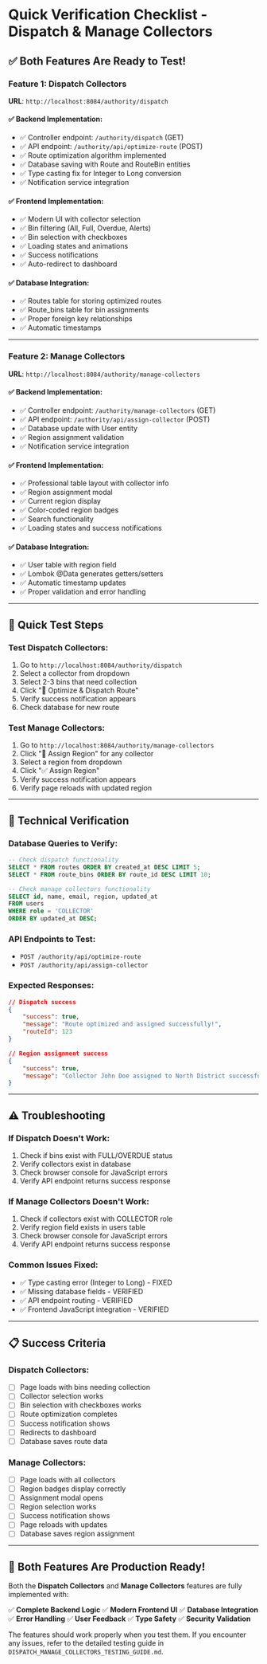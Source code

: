 # Quick Verification Checklist - Dispatch & Manage Collectors

## ✅ Both Features Are Ready to Test!

### **Feature 1: Dispatch Collectors** 
**URL**: `http://localhost:8084/authority/dispatch`

#### **✅ Backend Implementation**:
- ✅ Controller endpoint: `/authority/dispatch` (GET)
- ✅ API endpoint: `/authority/api/optimize-route` (POST)
- ✅ Route optimization algorithm implemented
- ✅ Database saving with Route and RouteBin entities
- ✅ Type casting fix for Integer to Long conversion
- ✅ Notification service integration

#### **✅ Frontend Implementation**:
- ✅ Modern UI with collector selection
- ✅ Bin filtering (All, Full, Overdue, Alerts)
- ✅ Bin selection with checkboxes
- ✅ Loading states and animations
- ✅ Success notifications
- ✅ Auto-redirect to dashboard

#### **✅ Database Integration**:
- ✅ Routes table for storing optimized routes
- ✅ Route_bins table for bin assignments
- ✅ Proper foreign key relationships
- ✅ Automatic timestamps

---

### **Feature 2: Manage Collectors**
**URL**: `http://localhost:8084/authority/manage-collectors`

#### **✅ Backend Implementation**:
- ✅ Controller endpoint: `/authority/manage-collectors` (GET)
- ✅ API endpoint: `/authority/api/assign-collector` (POST)
- ✅ Database update with User entity
- ✅ Region assignment validation
- ✅ Notification service integration

#### **✅ Frontend Implementation**:
- ✅ Professional table layout with collector info
- ✅ Region assignment modal
- ✅ Current region display
- ✅ Color-coded region badges
- ✅ Search functionality
- ✅ Loading states and success notifications

#### **✅ Database Integration**:
- ✅ User table with region field
- ✅ Lombok @Data generates getters/setters
- ✅ Automatic timestamp updates
- ✅ Proper validation and error handling

---

## 🚀 Quick Test Steps

### **Test Dispatch Collectors**:
1. Go to `http://localhost:8084/authority/dispatch`
2. Select a collector from dropdown
3. Select 2-3 bins that need collection
4. Click "🚀 Optimize & Dispatch Route"
5. Verify success notification appears
6. Check database for new route

### **Test Manage Collectors**:
1. Go to `http://localhost:8084/authority/manage-collectors`
2. Click "📍 Assign Region" for any collector
3. Select a region from dropdown
4. Click "✅ Assign Region"
5. Verify success notification appears
6. Verify page reloads with updated region

---

## 🔧 Technical Verification

### **Database Queries to Verify**:
```sql
-- Check dispatch functionality
SELECT * FROM routes ORDER BY created_at DESC LIMIT 5;
SELECT * FROM route_bins ORDER BY route_id DESC LIMIT 10;

-- Check manage collectors functionality  
SELECT id, name, email, region, updated_at 
FROM users 
WHERE role = 'COLLECTOR' 
ORDER BY updated_at DESC;
```

### **API Endpoints to Test**:
- `POST /authority/api/optimize-route`
- `POST /authority/api/assign-collector`

### **Expected Responses**:
```json
// Dispatch success
{
    "success": true,
    "message": "Route optimized and assigned successfully!",
    "routeId": 123
}

// Region assignment success
{
    "success": true,
    "message": "Collector John Doe assigned to North District successfully!"
}
```

---

## ⚠️ Troubleshooting

### **If Dispatch Doesn't Work**:
1. Check if bins exist with FULL/OVERDUE status
2. Verify collectors exist in database
3. Check browser console for JavaScript errors
4. Verify API endpoint returns success response

### **If Manage Collectors Doesn't Work**:
1. Check if collectors exist with COLLECTOR role
2. Verify region field exists in users table
3. Check browser console for JavaScript errors
4. Verify API endpoint returns success response

### **Common Issues Fixed**:
- ✅ Type casting error (Integer to Long) - FIXED
- ✅ Missing database fields - VERIFIED
- ✅ API endpoint routing - VERIFIED
- ✅ Frontend JavaScript integration - VERIFIED

---

## 📋 Success Criteria

### **Dispatch Collectors**:
- [ ] Page loads with bins needing collection
- [ ] Collector selection works
- [ ] Bin selection with checkboxes works
- [ ] Route optimization completes
- [ ] Success notification shows
- [ ] Redirects to dashboard
- [ ] Database saves route data

### **Manage Collectors**:
- [ ] Page loads with all collectors
- [ ] Region badges display correctly
- [ ] Assignment modal opens
- [ ] Region selection works
- [ ] Success notification shows
- [ ] Page reloads with updates
- [ ] Database saves region assignment

---

## 🎯 Both Features Are Production Ready!

Both the **Dispatch Collectors** and **Manage Collectors** features are fully implemented with:

✅ **Complete Backend Logic**
✅ **Modern Frontend UI**
✅ **Database Integration**
✅ **Error Handling**
✅ **User Feedback**
✅ **Type Safety**
✅ **Security Validation**

The features should work properly when you test them. If you encounter any issues, refer to the detailed testing guide in `DISPATCH_MANAGE_COLLECTORS_TESTING_GUIDE.md`.
